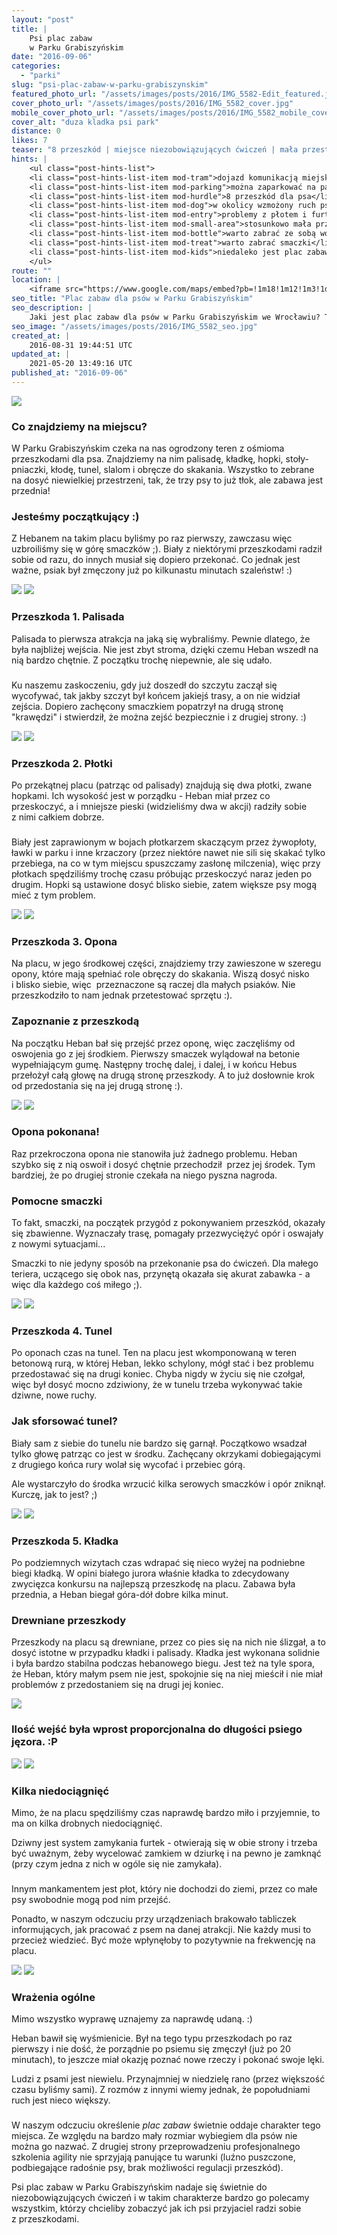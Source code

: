 ```yaml
---
layout: "post"
title: |
    Psi plac zabaw
    w Parku Grabiszyńskim
date: "2016-09-06"
categories:
  - "parki"
slug: "psi-plac-zabaw-w-parku-grabiszynskim"
featured_photo_url: "/assets/images/posts/2016/IMG_5582-Edit_featured.jpg"
cover_photo_url: "/assets/images/posts/2016/IMG_5582_cover.jpg"
mobile_cover_photo_url: "/assets/images/posts/2016/IMG_5582_mobile_cover.jpg"
cover_alt: "duza kladka psi park"
distance: 0
likes: 7
teaser: "8 przeszkód | miejsce niezobowiązujących ćwiczeń | mała przestrzeń"
hints: |
    <ul class="post-hints-list">
    <li class="post-hints-list-item mod-tram">dojazd komunikacją miejską<br><a href="http://jakdojade.pl?tn=plac+zabaw+dla+ps%C3%B3w&td=Plac+zabaw+dla+ps%C3%B3w+w+Parku+Grabiszy%C5%84skim&tc=51.08486:16.97804&cid=2000" target="_blank">sprawdź na jakdojadę.pl</a></li>
    <li class="post-hints-list-item mod-parking">można zaparkować na parkingu obok pętli Oporów lub wzdłuż ul. Grabiszyńskiej</li>
    <li class="post-hints-list-item mod-hurdle">8 przeszkód dla psa</li>
    <li class="post-hints-list-item mod-dog">w okolicy wzmożony ruch psów ;)</li>
    <li class="post-hints-list-item mod-entry">problemy z płotem i furtkami</li>
    <li class="post-hints-list-item mod-small-area">stosunkowo mała przestrzeń</li>
    <li class="post-hints-list-item mod-bottle">warto zabrać ze sobą wodę dla psa</li>
    <li class="post-hints-list-item mod-treat">warto zabrać smaczki</li>
    <li class="post-hints-list-item mod-kids">niedaleko jest plac zabaw dla dzieci</li>
    </ul>
route: ""
location: |
    <iframe src="https://www.google.com/maps/embed?pb=!1m18!1m12!1m3!1d40101.72653877301!2d16.94150707735987!3d51.0834019795678!2m3!1f0!2f0!3f0!3m2!1i1024!2i768!4f13.1!3m3!1m2!1s0x0%3A0x0!2zNTHCsDA1JzAwLjIiTiAxNsKwNTgnMzUuNSJF!5e0!3m2!1sen!2spl!4v1473024648463"></iframe>
seo_title: "Plac zabaw dla psów w Parku Grabiszyńskim"
seo_description: |
    Jaki jest plac zabaw dla psów w Parku Grabiszyńskim we Wrocławiu? Testujemy atrakcje i poziom dobrej zabawy u psa. :)
seo_image: "/assets/images/posts/2016/IMG_5582_seo.jpg"
created_at: |
    2016-08-31 19:44:51 UTC
updated_at: |
    2021-05-20 13:49:16 UTC
published_at: "2016-09-06"
---
```


<section class="post-section">
  <div class="post-section-photo">
    <img src="{{ '/assets/images/posts/2016/IMG_5520.jpg' | relative_url }}">
  </div>
  <div class="post-section-wrapper">
    <section class="post-section-content mod-dog">
      <h1>Co znajdziemy na miejscu?</h1>
      <p>W Parku Grabiszyńskim czeka na nas ogrodzony teren z&nbsp;ośmioma przeszkodami dla psa. Znajdziemy na nim palisadę, kładkę, hopki, stoły-pniaczki, kłodę, tunel, slalom i&nbsp;obręcze do skakania. Wszystko to zebrane na dosyć niewielkiej przestrzeni, tak, że trzy psy to już tłok, ale zabawa jest przednia!</p>
    </section>
    <section class="post-section-content mod-human">
      <h1>Jesteśmy początkujący :)</h1>
     <p>Z Hebanem na takim placu byliśmy po raz pierwszy, zawczasu więc uzbroiliśmy się w&nbsp;górę smaczków ;). Biały z&nbsp;niektórymi przeszkodami radził sobie od razu, do innych musiał się dopiero przekonać. Co jednak jest ważne, psiak był zmęczony już po kilkunastu minutach szaleństw! :)</p>
    </section>
  </div>
</section>
<section class="post-section">
  <div class="post-section-photo">
    <img class="desktop" src="{{ '/assets/images/posts/2016/IMG_5427.jpg' | relative_url }}">
    <img class="mobile" src="{{ '/assets/images/posts/2016/IMG_5427_cropped.jpg' | relative_url }}">
  </div>
  <div class="post-section-wrapper">
    <section class="post-section-content mod-dog">
      <h1>Przeszkoda 1. Palisada</h1>
      <p>Palisada to pierwsza atrakcja na jaką się wybraliśmy. Pewnie dlatego, że była najbliżej wejścia. Nie jest zbyt stroma, dzięki czemu Heban wszedł na nią bardzo chętnie. Z&nbsp;początku trochę niepewnie, ale się udało.</p>
    </section>
    <section class="post-section-content mod-human">
      <h1></h1>
      <p>Ku naszemu zaskoczeniu, gdy już doszedł do szczytu zaczął się wycofywać, tak jakby szczyt był końcem jakiejś trasy, a&nbsp;on nie widział zejścia. Dopiero zachęcony smaczkiem popatrzył na drugą stronę "krawędzi" i&nbsp;stwierdził, że można zejść bezpiecznie i&nbsp;z&nbsp;drugiej strony. :)</p>
    </section>
  </div>
</section>
<section class="post-section">
  <div class="post-section-photo">
    <img class="desktop" src="{{ '/assets/images/posts/2016/IMG_5579.jpg' | relative_url }}">
    <img class="mobile" src="{{ '/assets/images/posts/2016/IMG_5579_cropped.jpg' | relative_url }}">
  </div>
  <div class="post-section-wrapper">
    <section class="post-section-content mod-dog">
      <h1>Przeszkoda 2. Płotki</h1>
      <p>Po przekątnej placu (patrząc od palisady) znajdują się dwa płotki, zwane hopkami. Ich wysokość jest w&nbsp;porządku -&nbsp;Heban miał przez co przeskoczyć, a&nbsp;i mniejsze pieski (widzieliśmy dwa w&nbsp;akcji) radziły sobie z&nbsp;nimi całkiem dobrze.</p>
    </section>
    <section class="post-section-content mod-human">
      <h1></h1>
      <p>Biały jest zaprawionym w&nbsp;bojach płotkarzem skaczącym przez żywopłoty, ławki w&nbsp;parku i&nbsp;inne krzaczory (przez niektóre nawet nie sili się skakać tylko przebiega, na co w&nbsp;tym miejscu spuszczamy zasłonę milczenia), więc przy płotkach spędziliśmy trochę czasu próbując przeskoczyć naraz jeden po drugim. Hopki są ustawione dosyć blisko siebie, zatem większe psy mogą mieć z&nbsp;tym problem.</p>
    </section>
  </div>
</section>
<section class="post-section">
  <div class="post-section-photo">
    <img class="desktop"  src="{{ '/assets/images/posts/2016/IMG_5540.jpg' | relative_url }}">
    <img class="mobile"  src="{{ '/assets/images/posts/2016/IMG_5540_cropped.jpg' | relative_url }}">
  </div>
  <div class="post-section-wrapper">
    <section class="post-section-content mod-dog">
      <h1>Przeszkoda 3. Opona</h1>
      <p>
Na placu, w&nbsp;jego środkowej części, znajdziemy trzy zawieszone w&nbsp;szeregu opony, które mają spełniać role obręczy do skakania. Wiszą dosyć nisko i&nbsp;blisko siebie, więc &nbsp;przeznaczone są raczej dla małych psiaków. Nie przeszkodziło to nam jednak przetestować sprzętu :).</p>
    </section>
    <section class="post-section-content mod-human">
      <h1>Zapoznanie z&nbsp;przeszkodą</h1>
      <p>
Na początku Heban bał się przejść przez oponę, więc zaczęliśmy od oswojenia go z&nbsp;jej środkiem. Pierwszy smaczek wylądował na betonie wypełniającym gumę. Następny trochę dalej, i&nbsp;dalej, i&nbsp;w&nbsp;końcu Hebus przełożył całą głowę na drugą stronę przeszkody. A&nbsp;to już dosłownie krok od przedostania się na jej drugą stronę :).</p>
    </section>
  </div>
</section>
<section class="post-section">
  <div class="post-section-photo">
    <img class="desktop" src="{{ '/assets/images/posts/2016/IMG_5552.jpg' | relative_url }}">
    <img class="mobile" src="{{ '/assets/images/posts/2016/IMG_5552_cropped.jpg' | relative_url }}">
  </div>
  <div class="post-section-wrapper">
    <section class="post-section-content mod-dog">
      <h1>Opona pokonana!</h1>
      <p>Raz przekroczona opona nie stanowiła już żadnego problemu. Heban szybko się z&nbsp;nią oswoił i&nbsp;dosyć chętnie przechodził &nbsp;przez jej środek. Tym bardziej, że po drugiej stronie czekała na niego pyszna nagroda.</p>
    </section>
    <section class="post-section-content mod-human">
      <h1>Pomocne smaczki</h1>
     <p>To fakt, smaczki, na początek przygód z&nbsp;pokonywaniem przeszkód, okazały się zbawienne. Wyznaczały trasę, pomagały przezwyciężyć opór i&nbsp;oswajały z&nbsp;nowymi sytuacjami...&nbsp;</p><p>Smaczki to nie jedyny sposób na przekonanie psa do ćwiczeń. Dla małego teriera, uczącego się obok nas, przynętą okazała się akurat zabawka -&nbsp;a więc dla każdego coś miłego ;).</p>
    </section>
  </div>
</section>
<section class="post-section">
  <div class="post-section-photo">
    <img class="desktop" src="{{ '/assets/images/posts/2016/IMG_5572.jpg' | relative_url }}">
    <img class="mobile" src="{{ '/assets/images/posts/2016/IMG_5572_cropped.jpg' | relative_url }}">
  </div>
  <div class="post-section-wrapper">
    <section class="post-section-content mod-dog">
      <h1>Przeszkoda 4. Tunel</h1>
      <p>Po oponach czas na tunel. Ten na placu jest wkomponowaną w&nbsp;teren betonową rurą, w&nbsp;której Heban, lekko schylony, mógł stać i&nbsp;bez problemu przedostawać się na drugi koniec. Chyba nigdy w&nbsp;życiu się nie czołgał, więc był dosyć mocno zdziwiony, że w&nbsp;tunelu trzeba wykonywać takie dziwne, nowe ruchy.</p>
    </section>
    <section class="post-section-content mod-human">
      <h1>Jak sforsować tunel?</h1>
      <p>Biały sam z&nbsp;siebie do tunelu nie bardzo się garnął. Początkowo wsadzał tylko głowę patrząc co jest w&nbsp;środku. Zachęcany okrzykami dobiegającymi z&nbsp;drugiego końca rury wolał się wycofać i&nbsp;przebiec górą.&nbsp;</p><p>Ale wystarczyło do środka wrzucić kilka serowych smaczków i&nbsp;opór zniknął. Kurczę, jak to jest? ;)</p>
    </section>
  </div>
</section>
<section class="post-section">
  <div class="post-section-photo">
    <img class="desktop" src="{{ '/assets/images/posts/2016/IMG_5487.jpg' | relative_url }}">
    <img class="mobile" src="{{ '/assets/images/posts/2016/IMG_5487_cropped.jpg' | relative_url }}">
  </div>
  <div class="post-section-wrapper">
    <section class="post-section-content mod-dog">
      <h1>Przeszkoda 5. Kładka</h1>
      <p>Po podziemnych wizytach czas wdrapać się nieco wyżej na podniebne biegi kładką. W&nbsp;opini białego jurora właśnie kładka to zdecydowany zwycięzca konkursu na najlepszą przeszkodę na placu. Zabawa była przednia, a&nbsp;Heban biegał góra-dół dobre kilka minut.</p>
    </section>
    <section class="post-section-content mod-human">
      <h1>Drewniane przeszkody</h1>
      <p>Przeszkody na placu są drewniane, przez co pies się na nich nie ślizgał, a&nbsp;to dosyć istotne w&nbsp;przypadku kładki i&nbsp;palisady. Kładka jest wykonana solidnie i&nbsp;była bardzo stabilna podczas hebanowego biegu. Jest też na tyle spora, że Heban, który małym psem nie jest, spokojnie się na niej mieścił i&nbsp;nie miał problemów z&nbsp;przedostaniem się na drugi jej koniec.&nbsp;</p>
    </section>
  </div>
</section>
<section class="post-section">
  <div class="post-section-photo mod-border">
    <img src="{{ '/assets/images/posts/2016/IMG_5582.jpg' | relative_url }}">
  </div>
  <div class="post-section-wrapper">
    <section class="post-section-content mod-single">
      <h1>Ilość wejść była wprost proporcjonalna do długości psiego jęzora. :P</h1>
    </section>
  </div>
</section>
<section class="post-section">
  <div class="post-section-photo">
    <img class="desktop" src="{{ '/assets/images/posts/2016/IMG_5523.jpg' | relative_url }}">
    <img class="mobile" src="{{ '/assets/images/posts/2016/IMG_5523_cropped.jpg' | relative_url }}">
  </div>
  <div class="post-section-wrapper">
    <section class="post-section-content mod-dog">
      <h1>Kilka niedociągnięć</h1>
      <p>Mimo, że na placu spędziliśmy czas naprawdę bardzo miło i&nbsp;przyjemnie, to ma on kilka drobnych niedociągnięć.</p>
      <p>Dziwny jest system zamykania furtek -&nbsp;otwierają się w&nbsp;obie strony i&nbsp;trzeba być uważnym, żeby wycelować zamkiem w&nbsp;dziurkę i&nbsp;na pewno je zamknąć (przy czym jedna z&nbsp;nich w&nbsp;ogóle się nie zamykała).</p>
    </section>
    <section class="post-section-content mod-human">
      <h1></h1>
      <p>Innym mankamentem jest płot, który nie dochodzi do ziemi, przez co małe psy swobodnie mogą pod nim przejść.</p>
     <p>Ponadto, w&nbsp;naszym odczuciu przy urządzeniach brakowało tabliczek informujących, jak pracować z&nbsp;psem na danej atrakcji. Nie każdy musi to przecież wiedzieć. Być może wpłynęłoby to pozytywnie na frekwencję na placu.</p>
    </section>
  </div>
</section>
<section class="post-section">
  <div class="post-section-photo">
    <img class="desktop" src="{{ '/assets/images/posts/2016/IMG_5539.jpg' | relative_url }}">
    <img class="mobile" src="{{ '/assets/images/posts/2016/IMG_5539_cropped.jpg' | relative_url }}">
  </div>
  <div class="post-section-wrapper">
    <section class="post-section-content mod-dog">
      <h1>Wrażenia ogólne</h1>
      <p>Mimo wszystko wyprawę uznajemy za naprawdę udaną. :)</p>
      <p>Heban bawił się wyśmienicie. Był na tego typu przeszkodach po raz pierwszy i&nbsp;nie dość, że porządnie po psiemu się zmęczył (już po 20 minutach), to jeszcze miał okazję poznać nowe rzeczy i&nbsp;pokonać swoje lęki.</p>
      <p>Ludzi z&nbsp;psami jest niewielu. Przynajmniej w&nbsp;niedzielę rano (przez większość czasu byliśmy sami). Z&nbsp;rozmów z&nbsp;innymi wiemy jednak, że popołudniami ruch jest nieco większy.</p>
    </section>
    <section class="post-section-content mod-human">
      <h1></h1>
      <p>W naszym odczuciu określenie <em>plac zabaw</em> świetnie oddaje charakter tego miejsca. Ze względu na bardzo mały rozmiar wybiegiem dla psów nie można go nazwać. Z&nbsp;drugiej strony przeprowadzeniu profesjonalnego szkolenia agility nie sprzyjają panujące tu warunki (luźno puszczone, podbiegające radośnie psy, brak możliwości regulacji przeszkód).</p>
      <p>Psi plac zabaw w&nbsp;Parku Grabiszyńskim nadaje się świetnie do niezobowiązujących ćwiczeń i&nbsp;w&nbsp;takim charakterze bardzo go polecamy wszystkim, którzy chcieliby zobaczyć jak ich psi przyjaciel radzi sobie z&nbsp;przeszkodami.</p>
    </section>
  </div>
</section>
